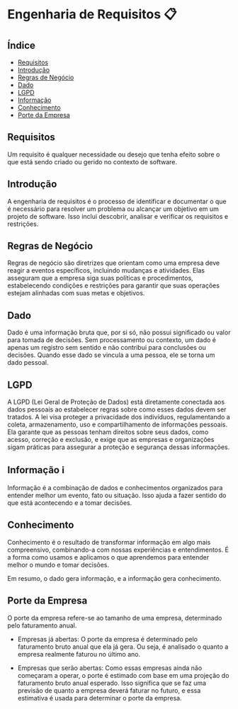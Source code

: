 # Engenharia de Requisitos 📋

## Índice
- [Requisitos](#requisitos)
- [Introdução](#introdução)
- [Regras de Negócio](#regras-de-negócio)
- [Dado](#dado)
- [LGPD](#lgpd)
- [Informação](#informação-ℹ️)
- [Conhecimento](#conhecimento)
- [Porte da Empresa](#porte-da-empresa)

## Requisitos 
Um requisito é qualquer necessidade ou desejo que tenha efeito sobre o que está sendo criado ou gerido no contexto de software.

## Introdução 
A engenharia de requisitos é o processo de identificar e documentar o que é necessário para resolver um problema ou alcançar um objetivo em um projeto de software. Isso inclui descobrir, analisar e verificar os requisitos e restrições.

## Regras de Negócio 
Regras de negócio são diretrizes que orientam como uma empresa deve reagir a eventos específicos, incluindo mudanças e atividades. Elas asseguram que a empresa siga suas políticas e procedimentos, estabelecendo condições e restrições para garantir que suas operações estejam alinhadas com suas metas e objetivos.

## Dado
Dado é uma informação bruta que, por si só, não possui significado ou valor para tomada de decisões. Sem processamento ou contexto, um dado é apenas um registro sem sentido e não contribui para conclusões ou decisões. Quando esse dado se vincula a uma pessoa, ele se torna um dado pessoal.

## LGPD 
A LGPD (Lei Geral de Proteção de Dados) está diretamente conectada aos dados pessoais ao estabelecer regras sobre como esses dados devem ser tratados. A lei visa proteger a privacidade dos indivíduos, regulamentando a coleta, armazenamento, uso e compartilhamento de informações pessoais. Ela garante que as pessoas tenham direitos sobre seus dados, como acesso, correção e exclusão, e exige que as empresas e organizações sigam práticas para assegurar a proteção e segurança dessas informações.

## Informação ℹ️
Informação é a combinação de dados e conhecimentos organizados para entender melhor um evento, fato ou situação. Isso ajuda a fazer sentido do que está acontecendo e a tomar decisões.

## Conhecimento 
Conhecimento é o resultado de transformar informação em algo mais compreensivo, combinando-a com nossas experiências e entendimentos. É a forma como usamos e aplicamos o que aprendemos para entender melhor o mundo e tomar decisões.

Em resumo, o dado gera informação, e a informação gera conhecimento.

## Porte da Empresa
O porte da empresa refere-se ao tamanho de uma empresa, determinado pelo faturamento anual. 
- Empresas já abertas: O porte da empresa é determinado pelo faturamento bruto anual que ela já gera. Ou seja, é analisado o quanto a empresa realmente faturou no último ano.

- Empresas que serão abertas: Como essas empresas ainda não começaram a operar, o porte é estimado com base em uma projeção do faturamento bruto anual esperado. Isso significa que se faz uma previsão de quanto a empresa deverá faturar no futuro, e essa estimativa é usada para determinar o porte da empresa.
